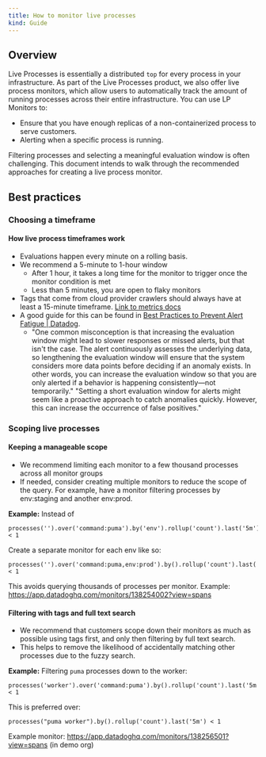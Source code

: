 ```yaml
---
title: How to monitor live processes
kind: Guide
---
```


## Overview

Live Processes is essentially a distributed `top` for every process in your infrastructure. As part of the Live Processes product, we also offer live process monitors, which allow users to automatically track the amount of running processes across their entire infrastructure. You can use LP Monitors to:

- Ensure that you have enough replicas of a non-containerized process to serve customers.
- Alerting when a specific process is running.

Filtering processes and selecting a meaningful evaluation window is often challenging. This document intends to walk through the recommended approaches for creating a live process monitor.

## Best practices

### Choosing a timeframe

#### How live process timeframes work

<!-- image of cumulative/expanding window here -->

- Evaluations happen every minute on a rolling basis.
- We recommend a 5-minute to 1-hour window
  - After 1 hour, it takes a long time for the monitor to trigger once the monitor condition is met
  - Less than 5 minutes, you are open to flaky monitors
- Tags that come from cloud provider crawlers should always have at least a 15-minute timeframe. [Link to metrics docs](https://docs.datadoghq.com/monitors/configuration/?tab=thresholdalert#evaluation-delay)
- A good guide for this can be found in [Best Practices to Prevent Alert Fatigue | Datadog](https://www.datadoghq.com/blog/best-practices-to-prevent-alert-fatigue/#increase-your-evaluation-window).
  - "One common misconception is that increasing the evaluation window might lead to slower responses or missed alerts, but that isn't the case. The alert continuously assesses the underlying data, so lengthening the evaluation window will ensure that the system considers more data points before deciding if an anomaly exists. In other words, you can increase the evaluation window so that you are only alerted if a behavior is happening consistently—not temporarily." "Setting a short evaluation window for alerts might seem like a proactive approach to catch anomalies quickly. However, this can increase the occurrence of false positives."

### Scoping live processes

#### Keeping a manageable scope
- We recommend limiting each monitor to a few thousand processes across all monitor groups
- If needed, consider creating multiple monitors to reduce the scope of the query. For example, have a monitor filtering processes by env:staging and another env:prod.

**Example:**
Instead of

```
processes('').over('command:puma').by('env').rollup('count').last('5m') < 1
```

Create a separate monitor for each env like so:

```
processes('').over('command:puma,env:prod').by().rollup('count').last('5m') < 1
```

This avoids querying thousands of processes per monitor.
Example: https://app.datadoghq.com/monitors/138254002?view=spans 

#### Filtering with tags and full text search
- We recommend that customers scope down their monitors as much as possible using tags first, and only then filtering by full text search.
- This helps to remove the likelihood of accidentally matching other processes due to the fuzzy search.

**Example:**
Filtering `puma` processes down to the worker:

```
processes('worker').over('command:puma').by().rollup('count').last('5m') < 1
```

This is preferred over:
```
processes("puma worker").by().rollup('count').last('5m') < 1
```

Example monitor: https://app.datadoghq.com/monitors/138256501?view=spans (in demo org)